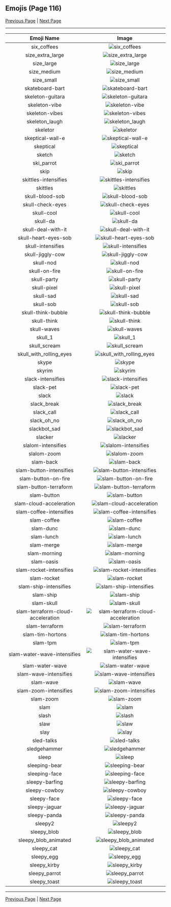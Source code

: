 
## Emojis (Page 116)

[Previous Page](/docs/hc/page-s-0115.md)
  | [Next Page](/docs/hc/page-s-0117.md)

<hr />

|Emoji Name|Image|
| :-: | :-: |
|six_coffees| ![six_coffees](/emojis/hc/six_coffees.png)|
|size_extra_large| ![size_extra_large](/emojis/hc/size_extra_large.png)|
|size_large| ![size_large](/emojis/hc/size_large.png)|
|size_medium| ![size_medium](/emojis/hc/size_medium.png)|
|size_small| ![size_small](/emojis/hc/size_small.png)|
|skateboard-bart| ![skateboard-bart](/emojis/hc/skateboard-bart.gif)|
|skeleton-guitara| ![skeleton-guitara](/emojis/hc/skeleton-guitara.png)|
|skeleton-vibe| ![skeleton-vibe](/emojis/hc/skeleton-vibe.gif)|
|skeleton-vibes| ![skeleton-vibes](/emojis/hc/skeleton-vibes.gif)|
|skeleton_laugh| ![skeleton_laugh](/emojis/hc/skeleton_laugh.gif)|
|skeletor| ![skeletor](/emojis/hc/skeletor.jpg)|
|skeptical-wall-e| ![skeptical-wall-e](/emojis/hc/skeptical-wall-e.jpg)|
|skeptical| ![skeptical](/emojis/hc/skeptical.png)|
|sketch| ![sketch](/emojis/hc/sketch.png)|
|ski_parrot| ![ski_parrot](/emojis/hc/ski_parrot.gif)|
|skip| ![skip](/emojis/hc/skip.gif)|
|skittles-intensifies| ![skittles-intensifies](/emojis/hc/skittles-intensifies.gif)|
|skittles| ![skittles](/emojis/hc/skittles.gif)|
|skull-blood-sob| ![skull-blood-sob](/emojis/hc/skull-blood-sob.png)|
|skull-check-eyes| ![skull-check-eyes](/emojis/hc/skull-check-eyes.png)|
|skull-cool| ![skull-cool](/emojis/hc/skull-cool.png)|
|skull-da| ![skull-da](/emojis/hc/skull-da.png)|
|skull-deal-with-it| ![skull-deal-with-it](/emojis/hc/skull-deal-with-it.gif)|
|skull-heart-eyes-sob| ![skull-heart-eyes-sob](/emojis/hc/skull-heart-eyes-sob.png)|
|skull-intensifies| ![skull-intensifies](/emojis/hc/skull-intensifies.gif)|
|skull-jiggly-cow| ![skull-jiggly-cow](/emojis/hc/skull-jiggly-cow.gif)|
|skull-nod| ![skull-nod](/emojis/hc/skull-nod.gif)|
|skull-on-fire| ![skull-on-fire](/emojis/hc/skull-on-fire.gif)|
|skull-party| ![skull-party](/emojis/hc/skull-party.gif)|
|skull-pixel| ![skull-pixel](/emojis/hc/skull-pixel.png)|
|skull-sad| ![skull-sad](/emojis/hc/skull-sad.png)|
|skull-sob| ![skull-sob](/emojis/hc/skull-sob.png)|
|skull-think-bubble| ![skull-think-bubble](/emojis/hc/skull-think-bubble.png)|
|skull-think| ![skull-think](/emojis/hc/skull-think.png)|
|skull-waves| ![skull-waves](/emojis/hc/skull-waves.gif)|
|skull_1| ![skull_1](/emojis/hc/skull_1.gif)|
|skull_scream| ![skull_scream](/emojis/hc/skull_scream.png)|
|skull_with_rolling_eyes| ![skull_with_rolling_eyes](/emojis/hc/skull_with_rolling_eyes.png)|
|skype| ![skype](/emojis/hc/skype.png)|
|skyrim| ![skyrim](/emojis/hc/skyrim.jpg)|
|slack-intensifies| ![slack-intensifies](/emojis/hc/slack-intensifies.gif)|
|slack-pet| ![slack-pet](/emojis/hc/slack-pet.gif)|
|slack| ![slack](/emojis/hc/slack.png)|
|slack_break| ![slack_break](/emojis/hc/slack_break.png)|
|slack_call| ![slack_call](/emojis/hc/slack_call.png)|
|slack_oh_no| ![slack_oh_no](/emojis/hc/slack_oh_no.png)|
|slackbot_sad| ![slackbot_sad](/emojis/hc/slackbot_sad.jpg)|
|slacker| ![slacker](/emojis/hc/slacker.png)|
|slalom-intensifies| ![slalom-intensifies](/emojis/hc/slalom-intensifies.gif)|
|slalom-zoom| ![slalom-zoom](/emojis/hc/slalom-zoom.gif)|
|slam-back| ![slam-back](/emojis/hc/slam-back.jpg)|
|slam-button-intensifies| ![slam-button-intensifies](/emojis/hc/slam-button-intensifies.gif)|
|slam-button-on-fire| ![slam-button-on-fire](/emojis/hc/slam-button-on-fire.gif)|
|slam-button-terraform| ![slam-button-terraform](/emojis/hc/slam-button-terraform.jpg)|
|slam-button| ![slam-button](/emojis/hc/slam-button.jpg)|
|slam-cloud-acceleration| ![slam-cloud-acceleration](/emojis/hc/slam-cloud-acceleration.png)|
|slam-coffee-intensifies| ![slam-coffee-intensifies](/emojis/hc/slam-coffee-intensifies.gif)|
|slam-coffee| ![slam-coffee](/emojis/hc/slam-coffee.jpg)|
|slam-dunc| ![slam-dunc](/emojis/hc/slam-dunc.png)|
|slam-lunch| ![slam-lunch](/emojis/hc/slam-lunch.jpg)|
|slam-merge| ![slam-merge](/emojis/hc/slam-merge.jpg)|
|slam-morning| ![slam-morning](/emojis/hc/slam-morning.jpg)|
|slam-oasis| ![slam-oasis](/emojis/hc/slam-oasis.png)|
|slam-rocket-intensifies| ![slam-rocket-intensifies](/emojis/hc/slam-rocket-intensifies.gif)|
|slam-rocket| ![slam-rocket](/emojis/hc/slam-rocket.png)|
|slam-ship-intensifies| ![slam-ship-intensifies](/emojis/hc/slam-ship-intensifies.gif)|
|slam-ship| ![slam-ship](/emojis/hc/slam-ship.png)|
|slam-skull| ![slam-skull](/emojis/hc/slam-skull.png)|
|slam-terraform-cloud-acceleration| ![slam-terraform-cloud-acceleration](/emojis/hc/slam-terraform-cloud-acceleration.png)|
|slam-terraform| ![slam-terraform](/emojis/hc/slam-terraform.png)|
|slam-tim-hortons| ![slam-tim-hortons](/emojis/hc/slam-tim-hortons.jpg)|
|slam-tpm| ![slam-tpm](/emojis/hc/slam-tpm.png)|
|slam-water-wave-intensifies| ![slam-water-wave-intensifies](/emojis/hc/slam-water-wave-intensifies.gif)|
|slam-water-wave| ![slam-water-wave](/emojis/hc/slam-water-wave.png)|
|slam-wave-intensifies| ![slam-wave-intensifies](/emojis/hc/slam-wave-intensifies.gif)|
|slam-wave| ![slam-wave](/emojis/hc/slam-wave.jpg)|
|slam-zoom-intensifies| ![slam-zoom-intensifies](/emojis/hc/slam-zoom-intensifies.gif)|
|slam-zoom| ![slam-zoom](/emojis/hc/slam-zoom.png)|
|slam| ![slam](/emojis/hc/slam.gif)|
|slash| ![slash](/emojis/hc/slash.jpg)|
|slaw| ![slaw](/emojis/hc/slaw.png)|
|slay| ![slay](/emojis/hc/slay.png)|
|sled-talks| ![sled-talks](/emojis/hc/sled-talks.png)|
|sledgehammer| ![sledgehammer](/emojis/hc/sledgehammer.png)|
|sleep| ![sleep](/emojis/hc/sleep.png)|
|sleeping-bear| ![sleeping-bear](/emojis/hc/sleeping-bear.png)|
|sleeping-face| ![sleeping-face](/emojis/hc/sleeping-face.gif)|
|sleepy-barfing| ![sleepy-barfing](/emojis/hc/sleepy-barfing.png)|
|sleepy-cowboy| ![sleepy-cowboy](/emojis/hc/sleepy-cowboy.png)|
|sleepy-face| ![sleepy-face](/emojis/hc/sleepy-face.gif)|
|sleepy-jaguar| ![sleepy-jaguar](/emojis/hc/sleepy-jaguar.png)|
|sleepy-panda| ![sleepy-panda](/emojis/hc/sleepy-panda.gif)|
|sleepy2| ![sleepy2](/emojis/hc/sleepy2.png)|
|sleepy_blob| ![sleepy_blob](/emojis/hc/sleepy_blob.png)|
|sleepy_blob_animated| ![sleepy_blob_animated](/emojis/hc/sleepy_blob_animated.gif)|
|sleepy_cat| ![sleepy_cat](/emojis/hc/sleepy_cat.png)|
|sleepy_egg| ![sleepy_egg](/emojis/hc/sleepy_egg.gif)|
|sleepy_kirby| ![sleepy_kirby](/emojis/hc/sleepy_kirby.gif)|
|sleepy_parrot| ![sleepy_parrot](/emojis/hc/sleepy_parrot.gif)|
|sleepy_toast| ![sleepy_toast](/emojis/hc/sleepy_toast.png)|

<hr/>

[Previous Page](/docs/hc/page-s-0115.md)
  | [Next Page](/docs/hc/page-s-0117.md)